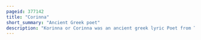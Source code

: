 ```yaml
---
pageid: 377142
title: "Corinna"
short_summary: "Ancient Greek poet"
description: "Korinna or Corinna was an ancient greek lyric Poet from Tanagra in Boeotia. Although ancient Sources portray her as a Contemporary of Pindar not all modern Scholars accept the Accuracy of this Tradition. When she lived has been the Subject of much Debate since the early twentieth Century, proposed Dates ranging from the Beginning of the fifth Century to the late third Century Bc."
---
```

